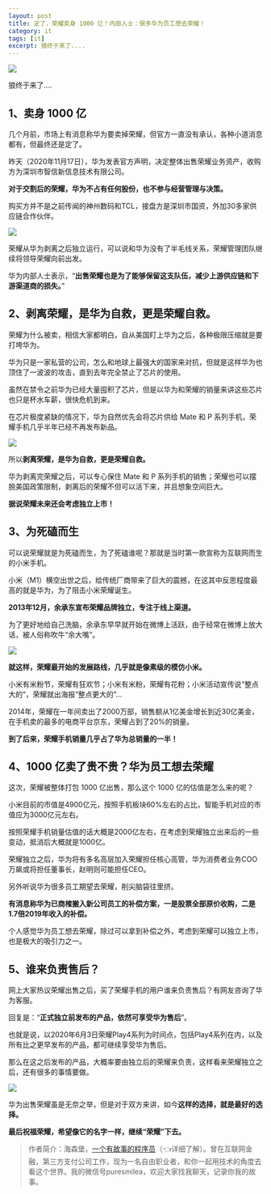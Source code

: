 ```yaml
---
layout: post
title: 定了，荣耀卖身 1000 亿！内部人士：很多华为员工想去荣耀！
category: it
tags: [it]
excerpt: 狼终于来了....
---
```


![](http://favorites.ren/assets/images/2020/it/rongyao/rongyao01.jpg) 

狼终于来了....

## 1、卖身 1000 亿

几个月前，市场上有消息称华为要卖掉荣耀，但官方一直没有承认，各种小道消息都有，但最终还是定了。

昨天（2020年11月17日），华为发表官方声明，决定整体出售荣耀业务资产，收购方为深圳市智信新信息技术有限公司。

**对于交割后的荣耀，华为不占有任何股份，也不参与经营管理与决策。**

购买方并不是之前传闻的神州数码和TCL，接盘方是深圳市国资，外加30多家供应链合作伙伴。

![](http://favorites.ren/assets/images/2020/it/rongyao/rongyao02.jpg) 

荣耀从华为剥离之后独立运行，可以说和华为没有了半毛线关系，荣耀管理团队继续将领导荣耀向前出发。

华为内部人士表示，“**出售荣耀也是为了能够保留这支队伍，减少上游供应链和下游渠道商的损失。**”

## 2、剥离荣耀，是华为自救，更是荣耀自救。

荣耀为什么被卖，相信大家都明白，自从美国盯上华为之后，各种极限压缩就是要打垮华为。

华为只是一家私营的公司，怎么和地球上最强大的国家来对抗，但就是这样华为也顶住了一波波的攻击，直到去年完全禁止了芯片的使用。

虽然在禁令之前华为已经大量囤积了芯片，但是以华为和荣耀的销量来讲这些芯片也只是杯水车薪，很快危机到来。

在芯片极度紧缺的情况下，华为自然优先会将芯片供给 Mate 和 P 系列手机，荣耀手机几乎半年已经不再发布新品。

![](http://favorites.ren/assets/images/2020/it/rongyao/rongyao03.jpg) 

所以**剥离荣耀，是华为自救，更是荣耀自救。**

华为剥离完荣耀之后，可以专心保住 Mate 和 P 系列手机的销售；荣耀也可以摆脱美国政策限制，剥离后的荣耀不但可以活下来，并且想象空间巨大。

**据说荣耀未来还会考虑独立上市！**

## 3、为死磕而生

可以说荣耀就是为死磕而生，为了死磕谁呢？那就是当时第一款宣称为互联网而生的小米手机。

小米（M1）横空出世之后，给传统厂商带来了巨大的震撼，在这其中反思程度最高的就是华为，为了阻击小米荣耀诞生。

**2013年12月，余承东宣布荣耀品牌独立，专注于线上渠道。**

为了更好地给自己洗脑，余承东早早就开始在微博上活跃，由于经常在微博上放大话，被人俗称吹牛“余大嘴”。

![](http://favorites.ren/assets/images/2020/it/rongyao/rongyao04.jpg) 

**就这样，荣耀最开始的发展路线，几乎就是像素级的模仿小米。**

小米有米粉节，荣耀有狂欢节；小米有米粉，荣耀有花粉；小米活动宣传说“整点大的”，荣耀就出海报“整点更大的”...

2014年，荣耀在一年间卖出了2000万部，销售额从1亿美金增长到近30亿美金，在手机卖的最多的电商平台京东，荣耀占到了20%的销量。

**到了后来，荣耀手机销量几乎占了华为总销量的一半！**

## 4、1000 亿卖了贵不贵？华为员工想去荣耀

这次，荣耀被整体打包 1000 亿出售，那么这个 1000 亿的估值是怎么来的呢？

小米目前的市值是4900亿元，按照手机板块60%左右的占比，智能手机对应的市值应为3000亿元左右。

按照荣耀手机销量估值的话大概是2000亿左右，在考虑到荣耀独立出来后的一些变动，抵消后大概就是1000亿。

荣耀独立之后，华为将有多名高层加入荣耀担任核心高管，华为消费者业务COO万飙或将担任董事长，赵明则可能担任CEO。

另外听说华为很多员工期望去荣耀，削尖脑袋往里挤。

**有消息称华为已商榷搬入新公司员工的补偿方案，一是股票全部原价收购，二是1.7倍2019年收入的补偿。**

个人感觉华为员工想去荣耀，除过可以拿到补偿之外，考虑到荣耀可以独立上市，也是极大的吸引力之一。

## 5、谁来负责售后？

网上大家热议荣耀出售之后，买了荣耀手机的用户谁来负责售后？有网友咨询了华为客服。

回复是：“**正式独立前发布的产品，依然可享受华为售后**”。

也就是说，以2020年6月3日荣耀Play4系列为时间点，包括Play4系列在内，以及所有比之更早发布的产品，都可继续享受华为售后。

那么在这之后发布的产品，大概率要由独立后的荣耀来负责，这样看来荣耀独立之后，还有很多的事情要做。

![](http://favorites.ren/assets/images/2020/it/rongyao/rongyao05.jpg) 

华为出售荣耀虽是无奈之举，但是对于双方来讲，如今**这样的选择，就是最好的选择。**

**最后祝福荣耀，希望像它的名字一样，继续“荣耀”下去。**


>作者简介：海森堡，[一个有故事的程序员](https://mp.weixin.qq.com/s/bPk_-DcGF_7lTDoR1pKqVg)（👈详细了解）。曾在互联网金融，第三方支付公司工作，现为一名自由职业者，和你一起用技术的角度去看这个世界。我的微信号puresmilea，欢迎大家找我聊天，记录你我的故事。